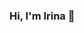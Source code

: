 ### Hi, I'm Irina  👋

<!--
**ir4ik852/ir4ik852** is a ✨ _special_ ✨ repository because its `README.md` (this file) appears on your GitHub profile.

Here are some ideas to get you started:

- 🔭 I’m work in the field of charity
- ⚡ I’m want to change my profession in the near future
